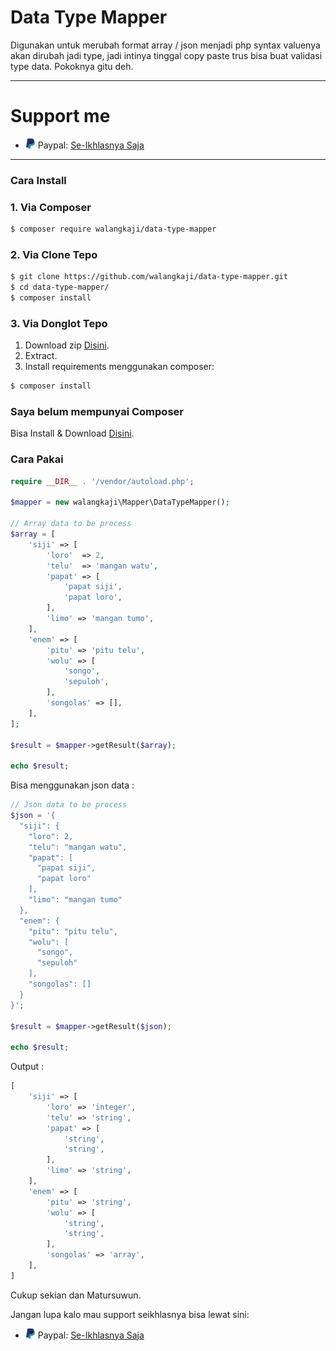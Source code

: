 
# Data Type Mapper
 Digunakan untuk merubah format array / json menjadi php syntax valuenya akan dirubah jadi type, jadi intinya tinggal copy paste trus bisa buat validasi type data. Pokoknya gitu deh.


----------
# Support me
- ![Paypal](https://raw.githubusercontent.com/walangkaji/emboh/master/img/paypal.png) Paypal: [Se-Ikhlasnya Saja](https://www.paypal.me/walangkaji)
----------
### Cara Install

### 1. Via Composer
```sh
$ composer require walangkaji/data-type-mapper
```

### 2. Via Clone Tepo
```sh
$ git clone https://github.com/walangkaji/data-type-mapper.git
$ cd data-type-mapper/
$ composer install
```

### 3. Via Donglot Tepo
1. Download zip [Disini](https://github.com/walangkaji/data-type-mapper/archive/master.zip).
2. Extract.
3. Install requirements menggunakan composer:

```sh
$ composer install
```

### Saya belum mempunyai Composer

Bisa Install & Download [Disini](https://getcomposer.org/download/).

### Cara Pakai

```php
require __DIR__ . '/vendor/autoload.php';

$mapper = new walangkaji\Mapper\DataTypeMapper();

// Array data to be process
$array = [
    'siji' => [
        'loro'  => 2,
        'telu'  => 'mangan watu',
        'papat' => [
            'papat siji',
            'papat loro',
        ],
        'limo' => 'mangan tumo',
    ],
    'enem' => [
        'pitu' => 'pitu telu',
        'wolu' => [
            'songo',
            'sepuloh',
        ],
        'songolas' => [],
    ],
];

$result = $mapper->getResult($array);

echo $result;
```

Bisa menggunakan json data :

```php
// Json data to be process
$json = '{
  "siji": {
    "loro": 2,
    "telu": "mangan watu",
    "papat": [
      "papat siji",
      "papat loro"
    ],
    "limo": "mangan tumo"
  },
  "enem": {
    "pitu": "pitu telu",
    "wolu": [
      "songo",
      "sepuloh"
    ],
    "songolas": []
  }
}';

$result = $mapper->getResult($json);

echo $result;
```

Output :
```php
[
    'siji' => [
        'loro' => 'integer',
        'telu' => 'string',
        'papat' => [
            'string',
            'string',
        ],
        'limo' => 'string',
    ],
    'enem' => [
        'pitu' => 'string',
        'wolu' => [
            'string',
            'string',
        ],
        'songolas' => 'array',
    ],
]
```
Cukup sekian dan Matursuwun.

Jangan lupa kalo mau support seikhlasnya bisa lewat sini:
- ![Paypal](https://raw.githubusercontent.com/walangkaji/emboh/master/img/paypal.png) Paypal: [Se-Ikhlasnya Saja](https://www.paypal.me/walangkaji)